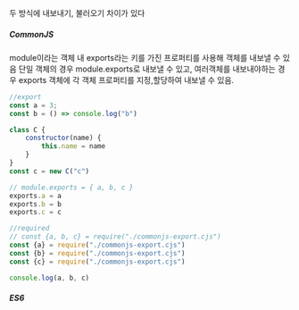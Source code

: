 두 방식에 내보내기, 불러오기 차이가 있다

##### CommonJS

module이라는 객체 내 exports라는 키를 가진 프로퍼티를 사용해 객체를 내보낼 수 있음
단일 객체의 경우 module.exports로 내보낼 수 있고, 여러객체를 내보내야하는 경우 exports 객체에 각 객체 프로퍼티를 지정,할당하여 내보낼 수 있음.
```js
//export
const a = 3;
const b = () => console.log("b")

class C {
    constructor(name) {
        this.name = name
    }
}
const c = new C("c")

// module.exports = { a, b, c }
exports.a = a
exports.b = b
exports.c = c

//required
// const {a, b, c} = require("./commonjs-export.cjs")
const {a} = require("./commonjs-export.cjs")
const {b} = require("./commonjs-export.cjs")
const {c} = require("./commonjs-export.cjs")

console.log(a, b, c)
```


##### ES6
